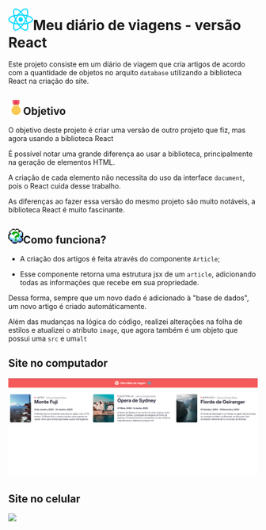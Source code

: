 <h1><img src="./src/assets/images/react.svg" width="50px"/>Meu diário de viagens - versão React</h1>
<p>Este projeto consiste em um diário de viagem que cria artigos de acordo com a quantidade de objetos no arquito <code>database</code> utilizando a biblioteca React na criação do site.</p>
<h2><img src="./src/assets/images/goal.png" width="30px"/>Objetivo</h2>
<p>O objetivo deste projeto é criar uma versão de outro projeto que fiz, mas agora usando a biblioteca React</p>
<p>É possível notar uma grande diferença ao usar a biblioteca, principalmente na geração de elementos HTML.</p>
<p>A criação de cada elemento não necessita do uso da interface <code>document</code>, pois o React cuida desse trabalho.</p>
<p>As diferenças ao fazer essa versão do mesmo projeto são muito notáveis, a biblioteca React é muito fascinante.</p>
<h2><img src="./src/assets/images/question.png" width="30px" />Como funciona?</h2>
<ul>
    <li><p>A criação dos artigos é feita através do componente <code>Article</code>;</p></li>
    <li><p>Esse componente retorna uma estrutura jsx de um <code>article</code>, adicionando todas as informações que recebe em sua propriedade.</p></li>
</ul>
<p>Dessa forma, sempre que um novo dado é adicionado à "base de dados", um novo artigo é criado automáticamente.</p>
<p>Além das mudanças na lógica do código, realizei alterações na folha de estilos e atualizei o atributo <code>image</code>, que agora também é um objeto que possui uma <code>src</code> e um<code>alt</code></p>
<h2>Site no computador</h2>
<img src="./src/assets/images/showcase-pc.png" width="1000px"/> 
<h2>Site no celular</h2>
<img src="./src/assets/images/showcase-celular.gif" width="500px"/> 